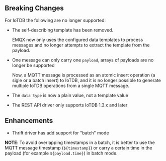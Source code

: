 ## Breaking Changes
For IoTDB the following are no longer supported:
- The self-describing template has been removed.

  EMQX now only uses the configured data templates to process messages and no longer attempts to extract the template from the payload.

- One message can only carry one `payload`, arrays of payloads are no longer be supported

  Now, a MQTT message is processed as an atomic insert operation (a sigle or a batch insert) to IoTDB, and it is no longer possible to generate multiple IoTDB operations from a single MQTT message.

- The `data type` is now a plain value, not a template value
- The REST API driver only supports IoTDB 1.3.x and later

## Enhancements
- Thrift driver has add support for "batch" mode

**NOTE**:
To avoid overlapping timestamps in a batch, it is better to use the MQTT message timestamp (`${timestamp}`) or carry a certain time in the payload (for example `${payload.time}`) in batch mode.
